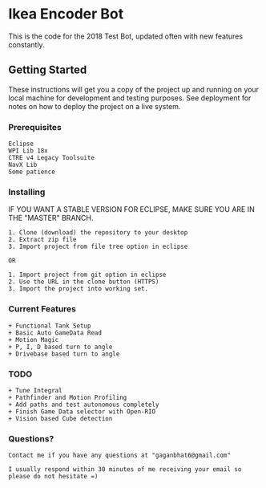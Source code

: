# Ikea Encoder Bot

This is the code for the 2018 Test Bot, updated often with new features constantly. 

## Getting Started

These instructions will get you a copy of the project up and running on your local machine for development and testing purposes. See deployment for notes on how to deploy the project on a live system.

### Prerequisites

```
Eclipse
WPI Lib 18x
CTRE v4 Legacy Toolsuite
NavX Lib 
Some patience
```


### Installing

IF YOU WANT A STABLE VERSION FOR ECLIPSE, MAKE SURE YOU ARE IN THE "MASTER" BRANCH. 

```
1. Clone (download) the repository to your desktop
2. Extract zip file
3. Import project from file tree option in eclipse

OR

1. Import project from git option in eclipse
2. Use the URL in the clone button (HTTPS)
3. Import the project into working set.
```


### Current Features

```
+ Functional Tank Setup
+ Basic Auto GameData Read
+ Motion Magic
+ P, I, D based turn to angle
+ Drivebase based turn to angle
```


### TODO

```
+ Tune Integral
+ Pathfinder and Motion Profiling
+ Add paths and test autonomous completely
+ Finish Game Data selector with Open-RIO
+ Vision based Cube detection
```


### Questions?

``` 
Contact me if you have any questions at "gaganbhat6@gmail.com"

I usually respond within 30 minutes of me receiving your email so please do not hesitate =)
```
